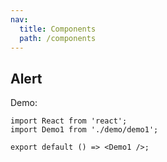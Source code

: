 ```yaml
---
nav:
  title: Components
  path: /components
---
```


## Alert

Demo:

```tsx
import React from 'react';
import Demo1 from './demo/demo1';

export default () => <Demo1 />;
```
